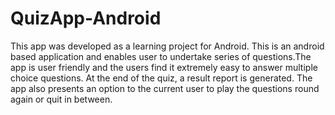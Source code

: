 # QuizApp-Android
This app was developed as a learning project for Android.
This is an android based application and enables user to undertake series of questions.The app
is user friendly and the users find it extremely easy to answer multiple choice questions.
At the end of the quiz, a result report is generated. The app also presents an option to the current user to play the
questions round again or quit in between.
